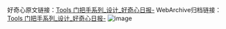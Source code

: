 好奇心原文链接：[Tools 门把手系列_设计_好奇心日报-](https://www.qdaily.com/articles/2552.html)
WebArchive归档链接：[Tools 门把手系列_设计_好奇心日报-](http://web.archive.org/web/20190623151225/https://www.qdaily.com/articles/2552.html)
![image](http://ww3.sinaimg.cn/large/007d5XDply1g3v6d120rbj30u04bn7fw)